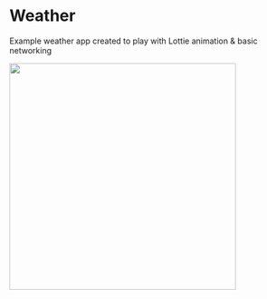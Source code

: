 # Weather

Example weather app created to play with Lottie animation & basic networking

<img src="https://user-images.githubusercontent.com/12765774/43684200-e7b5652a-989b-11e8-8395-39aafe87bb32.gif" width="400"/>

